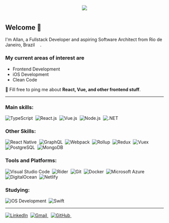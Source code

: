 <div
  align="center"
  style="margin: 3em;"
>
  <img src="https://media1.giphy.com/media/Nx0rz3jtxtEre/giphy.gif?cid=ecf05e47iby8o18qdm1oiwgapwmin45sgg469wlgd4xkllzl&rid=giphy.gif" />
  
</div>

## Welcome 👋

I'm Allan, a Fullstack Developer and aspiring Software Architect from Rio de Janeiro, Brazil <img src="https://cdn-icons-png.flaticon.com/512/197/197386.png" width="13"/>.

### My current areas of interest are

* Frontend Development
* iOS Development
* Clean Code

💬 Fill free to ping me about **React, Vue, and other frontend stuff**.

---

### Main skills:

![TypeScript](https://img.shields.io/badge/-TypeScript-0D1117?style=for-the-badge&logo=typescript&labelColor=0D1117&textColor=0D1117)&nbsp;
![React.js](https://img.shields.io/badge/-React.js-0D1117?style=for-the-badge&logo=react&labelColor=0D1117)&nbsp;
![Vue.js](https://img.shields.io/badge/-Vue.js-0D1117?style=for-the-badge&logo=vue.js&labelColor=0D1117)&nbsp;
![Node.js](https://img.shields.io/badge/-Node.js-0D1117?style=for-the-badge&logo=node.js&labelColor=0D1117)&nbsp;
![.NET](https://img.shields.io/badge/-.NET-0D1117?style=for-the-badge&logo=dotnet&labelColor=0D1117)&nbsp;

### Other Skills:

![React Native](https://img.shields.io/badge/-React_Native-0D1117?logo=react&style=for-the-badge&labelColor=0D1117&logoColor=61DAFB)&nbsp;
![GraphQL](https://img.shields.io/badge/-GraphQL-0D1117?logo=graphql&style=for-the-badge&labelColor=0D1117&logoColor=E10098)&nbsp;
![Webpack](https://img.shields.io/badge/-Webpack-0D1117?logo=webpack&style=for-the-badge&labelColor=0D1117)&nbsp;
![Rollup](https://img.shields.io/badge/-Rollup-0D1117?logo=rollup.js&style=for-the-badge&labelColor=0D1117)&nbsp;
![Redux](https://img.shields.io/badge/-Redux-0D1117?logo=redux&style=for-the-badge&labelColor=0D1117&logoColor=764ABC)&nbsp;
![Vuex](https://img.shields.io/badge/-Vuex-0D1117?logo=vue.js&style=for-the-badge&labelColor=0D1117)&nbsp;
![PostgreSQL](https://img.shields.io/badge/-PostgreSQL-0D1117?logo=postgresql&style=for-the-badge&labelColor=0D1117)&nbsp;
![MongoDB](https://img.shields.io/badge/-MongoDB-0D1117?logo=mongodb&style=for-the-badge&labelColor=0D1117)&nbsp;

### Tools and Platforms:

![Visual Studio Code](https://img.shields.io/badge/-Visual_Studio_Code-0D1117?style=for-the-badge&logo=visual-studio-code&logoColor=007ACC&labelColor=0D1117)&nbsp;
![Rider](https://img.shields.io/badge/-Rider-0D1117?logo=rider&style=for-the-badge&labelColor=0D1117&logoColor=crimson)&nbsp;
![Git](https://img.shields.io/badge/-Git-0D1117?&logo=git&style=for-the-badge&labelColor=0D1117)&nbsp;
![Docker](https://img.shields.io/badge/-Docker-0D1117?logo=docker&style=for-the-badge&labelColor=0D1117)&nbsp;
![Microsoft Azure](https://img.shields.io/badge/-Microsoft_Azure-0D1117?logo=microsoft-azure&style=for-the-badge&labelColor=0D1117&logoColor=0089D6)&nbsp;
![DigitalOcean](https://img.shields.io/badge/-DigitalOcean-0D1117?logo=digitalOcean&style=for-the-badge&labelColor=0D1117)&nbsp;
![Netlify](https://img.shields.io/badge/-Netlify-0D1117?logo=netlify&style=for-the-badge&labelColor=0D1117)&nbsp;

### Studying:

![iOS Development](https://img.shields.io/badge/-iOS_Development-0D1117?style=for-the-badge&logo=ios&labelColor=0D1117)&nbsp;
![Swift](https://img.shields.io/badge/-Swift-0D1117?style=for-the-badge&logo=swift&labelColor=0D1117)&nbsp;

---

[![LinkedIn](https://img.shields.io/badge/LinkedIn-0D1117?style=for-the-badge&logo=linkedin&logoColor=0077B5)](https://www.linkedin.com/in/allan-amaral)&nbsp;
<a href="mailto:allanmaralr@gmail.com">
  <img
    src="https://img.shields.io/badge/Gmail-0D1117?style=for-the-badge&logo=gmail&logoColor=D14836"
    alt="Gmail"
  />
</a>&nbsp;
[![GitHub](https://img.shields.io/badge/github-%23121011.svg?style=for-the-badge&logo=github&logoColor=white)&nbsp;](/allanmaral)
